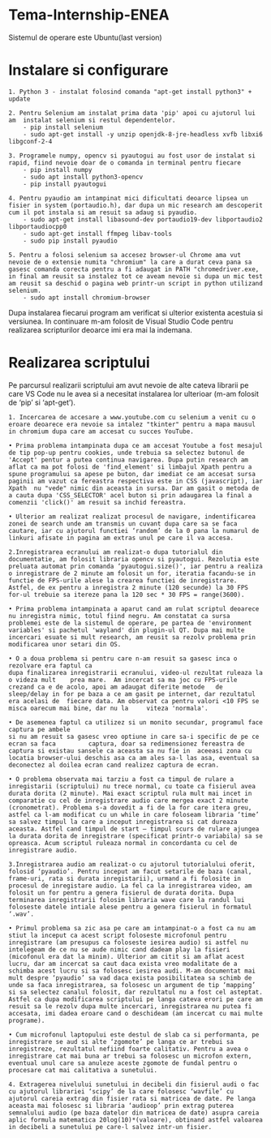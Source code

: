 # Tema-Internship-ENEA

Sistemul de operare este Ubuntu(last version)
# Instalare si configurare

	1. Python 3 - instalat folosind comanda "apt-get install python3" + update
	
	2. Pentru Selenium am instalat prima data 'pip' apoi cu ajutorul lui am  instalat selenium si restul dependentelor.
		- pip install selenium
		- sudo apt-get install -y unzip openjdk-8-jre-headless xvfb libxi6 libgconf-2-4
		
	3. Programele numpy, opencv si pyautogui au fost usor de instalat si rapid, fiind nevoie doar de o comanda in terminal pentru fiecare
		- pip install numpy
		- sudo apt install python3-opencv
		- pip install pyautogui
		
	4. Pentru pyaudio am intampinat mici dificultati deoarce lipsea un fisier in system (portaudio.h), dar dupa un mic research am descoperit cum il pot instala si am resuit sa adaug si pyaudio.
		- sudo apt-get install libasound-dev portaudio19-dev libportaudio2 libportaudiocpp0
		- sudo apt-get install ffmpeg libav-tools
		- sudo pip install pyaudio
	
	5. Pentru a folosi selenium sa accesez browser-ul Chrome ama vut nevoie de o extensie numita "chromium" la care a durat ceva pana sa gasesc comanda corecta pentru a fi adaugat in PATH "chromedriver.exe, in final am reusit sa instalez tot ce aveam nevoie si dupa un mic test am reusit sa deschid o pagina web printr-un script in python utilizand selenium.
		- sudo apt install chromium-browser
	
Dupa instalarea fiecarui program am verificat si ulterior existenta acestuia si versiunea.
In continuare m-am folosit de Visual Studio Code pentru realizarea scripturilor deoarce imi era mai la indemana.

# Realizarea scriptului
Pe parcursul realizarii scriptului am avut nevoie de alte cateva librarii pe care VS Code nu le avea si a necesitat instalarea lor ulterioar (m-am folosit de ‘pip’ si ‘apt-get’).

	1. Incercarea de accesare a www.youtube.com cu selenium a venit cu o eroare deoarece era nevoie sa intalez "tkinter" pentru a mapa mausul in chromium dupa care am accesat cu succes YouTube.

    • Prima problema intampinata dupa ce am accesat Youtube a fost mesajul de tip pop-up pentru cookies, unde trebuia sa selectez butonul de 'Accept' pentur a putea continua navigarea. Dupa putin research am aflat ca ma pot folosi de 'find_element' si limbajul Xpath pentru a spune programului sa apese pe buton, dar imediat ce am accesat sursa  paginii am vazut ca fereastra respectiva este in CSS (javascript), iar Xpath  nu "vede" nimic din aceasta in sursa. Dar am gasit o metoda de a cauta dupa 'CSS_SELECTOR' acel buton si prin adaugarea la final a comenzii 'click()' am resuit sa inchid fereastra. 

    • Ulterior am realizat realizat procesul de navigare, indentificarea zonei de search unde am transmis un cuvant dupa care sa se faca cautare, iar cu ajutorul functiei ‘random’ de la 0 pana la numarul de linkuri afisate in pagina am extras unul pe care il va accesa.
	
	2.Inregistrarea ecranului am realizat-o dupa tutorialul din documentatie, am folosit libraria opencv si pyautogui. Rezolutia este preluata automat prin comanda ‘pyautogui.size()', iar pentru a realiza o inregistrare de 2 minute am folosit un for, iteratia facandu-se in functie de FPS-urile alese la crearea functiei de inregistrare. Astfel, de ex pentru a inregistra 2 minute (120 secunde) la 30 FPS for-ul trebuie sa itereze pana la 120 sec * 30 FPS = range(3600).

    • Prima problema intampinata a aparut cand am rulat scriptul deoarece nu inregistra nimic, totul fiind negru. Am constatat ca sursa problemei este de la sistemul de operare, pe partea de 'environment variables' si pachetul 'wayland' din plugin-ul QT. Dupa mai multe incercari esuate si mult research, am reusit sa rezolv problema prin modificarea unor setari din OS. 

    • O a doua problema si pentru care n-am resuit sa gasesc inca o rezolvare era faptul ca 
	dupa finalizarea inregistrarii ecranului, video-ul rezultat ruleaza la o videza mult 	prea mare. 	Am incercat sa ma joc cu FPS-urile crezand ca e de acolo, apoi am adaugat diferite metode 	de sleep/delay in for pe baza a ce am gasit pe internet, dar rezultatul era acelasi de 	fiecare data. Am observat ca pentru valori <10 FPS se misca oarecum mai bine, dar nu la 	viteza 'normala'.
	
    • De asemenea faptul ca utilizez si un monito secundar, programul face captura pe ambele
	si nu am resuit sa gasesc vreo optiune in care sa-i specific de pe ce ecran sa faca 		captura, doar sa redimensionez fereastra de captura si existau sansele ca aceasta sa nu fie in 	aceeasi zona cu locatia browser-ului deschis asa ca am ales sa-l las asa, eventual sa 	deconectez al doilea ecran cand realizez captura de ecran.

    • O problema observata mai tarziu a fost ca timpul de rulare a inregistarii (scriptului) nu trece normal, cu toate ca fisierul avea durata dorita (2 minute). Mai exact scriptul rula mult mai incet in comparatie cu cel de inregistrare audio care mergea exact 2 minute (cronometrat). Problema s-a dovedit a fi de la for care itera greu, astfel ca l-am modificat cu un while in care foloseam libraria ‘time’ sa salvez timpul la care a inceput inregistrarea si cat dureaza aceasta. Astfel cand timpul de start – timpul scurs de rulare ajungea la durata dorita de inregistrare (specificat printr-o variabila) sa se opreasca. Acum scriptul ruleaza normal in concordanta cu cel de inregistrare audio.
	
	3.Inregistrarea audio am realizat-o cu ajutorul tutorialului oferit, folosid ‘pyaudio’. Pentru inceput am facut setarile de baza (canal, frame-uri, rata si durata inregistarii), urmand a fi folosite in procesul de inregistare audio. La fel ca la inregistrarea video, am folosit un for pentru a genera fisierul de durata dorita. Dupa terminarea inregistrarii folosim libraria wave care la randul lui foloseste datele intiale alese pentru a genera fisierul in formatul ‘.wav’.

    • Primul problema sa zic asa pe care am intampinat-o a fost ca nu am stiut la inceput ca acest script foloseste microfonul pentru inregistrare (am presupus ca foloseste iesirea audio) si astfel nu intelegeam de ce nu se aude nimic cand dadeam play la fisieri (micofonul era dat la minim). Ulterior am citit si am aflat acest lucru, dar am incercat sa caut daca exista vreo modalitate de a schimba acest lucru si sa folosesc iesirea audi. M-am documentat mai mult despre ‘pyaudio’ sa vad daca exista posibilitatea sa schimb de unde sa faca inregistrarea, sa folosesc un argument de tip ‘mapping’ si sa selectez canalul folosit, dar rezultatul nu a fost cel asteptat. Astfel ca dupa modificarea scriptului pe langa cateva erori pe care am resuit sa le rezolv dupa multe incercari, inregistrarea nu putea fi accesata, imi dadea eroare cand o deschideam (am incercat cu mai multe programe).

    • Cum microfonul laptopului este destul de slab ca si performanta, pe inregistrare se aud si alte ‘zgomote’ pe langa ce ar trebui sa inregistreze, rezultatul nefiind foarte calitativ. Pentru a avea o inregistrare cat mai buna ar trebui sa folosesc un microfon extern, eventual unul care sa anuleze aceste zgomote de fundal pentru o procesare cat mai calitativa a sunetului.  

	4. Extragerea nivelului sunetului in decibeli din fisierul audi o fac cu ajutorul librariei ‘scipy’ de la care folosesc ‘wavfile’ cu ajutorul careia extrag din fisier rata si matricea de date. Pe langa aceasta mai folosesc si libraria ‘audioop’ prin extrag puterea semnalului audio (pe baza datelor din matricea de date) asupra careia aplic formula matematica 20log(10)*(valoare), obtinand astfel valoarea in decibeli a sunetului pe care-l salvez intr-un fisier.
